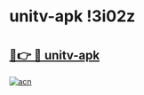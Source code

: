 # unitv-apk !3i02z

# <h2><a href="https://2r9pqg.esa.edu.pl?title=unitv-apk&ref=3i02z">🔗👉 🔴 unitv-apk</a></h2>

[![acn](https://github.com/user-attachments/assets/0f9c940e-d8b0-45ae-aac7-cd30a18b3e1c)](https://2r9pqg.esa.edu.pl?title=unitv-apk&ref=3i02z)

